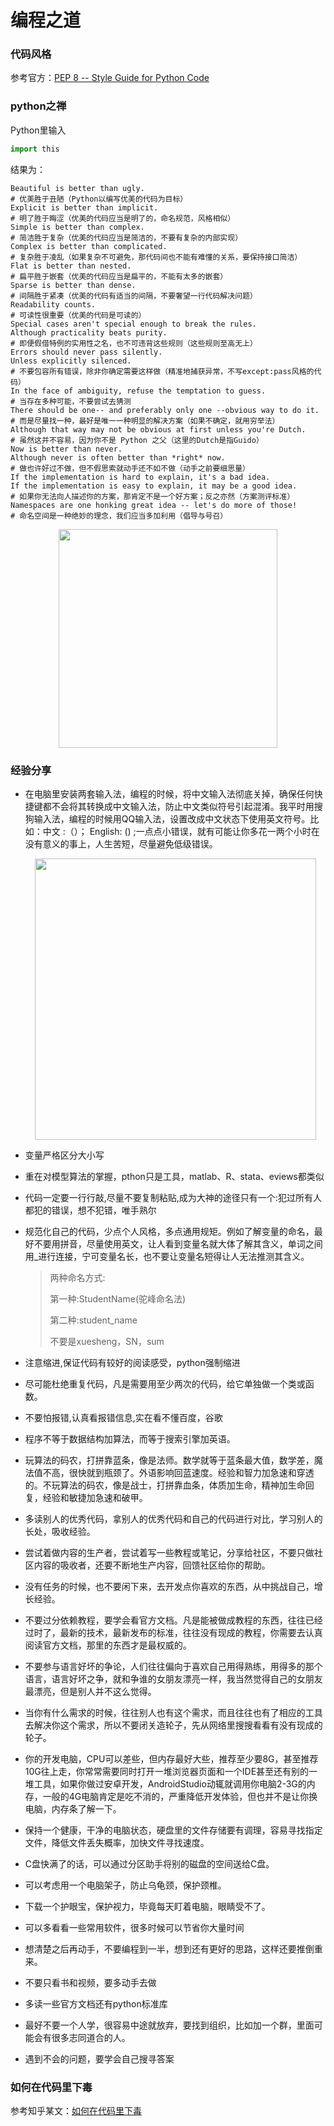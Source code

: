 # 编程之道

### 代码风格

参考官方：[PEP 8 -- Style Guide for Python Code](https://www.python.org/dev/peps/pep-0008/)

### python之禅

Python里输入

```python
import this
```

结果为：

```
Beautiful is better than ugly.
# 优美胜于丑陋（Python以编写优美的代码为目标）
Explicit is better than implicit.
# 明了胜于晦涩（优美的代码应当是明了的，命名规范，风格相似） 
Simple is better than complex.
# 简洁胜于复杂（优美的代码应当是简洁的，不要有复杂的内部实现） 
Complex is better than complicated.
# 复杂胜于凌乱（如果复杂不可避免，那代码间也不能有难懂的关系，要保持接口简洁）
Flat is better than nested.
# 扁平胜于嵌套（优美的代码应当是扁平的，不能有太多的嵌套） 
Sparse is better than dense.
# 间隔胜于紧凑（优美的代码有适当的间隔，不要奢望一行代码解决问题） 
Readability counts.
# 可读性很重要（优美的代码是可读的） 
Special cases aren't special enough to break the rules.
Although practicality beats purity.
# 即便假借特例的实用性之名，也不可违背这些规则（这些规则至高无上） 
Errors should never pass silently.
Unless explicitly silenced.
# 不要包容所有错误，除非你确定需要这样做（精准地捕获异常，不写except:pass风格的代码） 
In the face of ambiguity, refuse the temptation to guess.
# 当存在多种可能，不要尝试去猜测 
There should be one-- and preferably only one --obvious way to do it.
# 而是尽量找一种，最好是唯一一种明显的解决方案（如果不确定，就用穷举法） 
Although that way may not be obvious at first unless you're Dutch.
# 虽然这并不容易，因为你不是 Python 之父（这里的Dutch是指Guido）
Now is better than never.
Although never is often better than *right* now.
# 做也许好过不做，但不假思索就动手还不如不做（动手之前要细思量）
If the implementation is hard to explain, it's a bad idea.
If the implementation is easy to explain, it may be a good idea.
# 如果你无法向人描述你的方案，那肯定不是一个好方案；反之亦然（方案测评标准） 
Namespaces are one honking great idea -- let's do more of those!
# 命名空间是一种绝妙的理念，我们应当多加利用（倡导与号召）
```

<div align=center><img src="https://lei-picture.oss-cn-beijing.aliyuncs.com/img/20200423191219.png" width="350"></div>

### 经验分享

* 在电脑里安装两套输入法，编程的时候，将中文输入法彻底关掉，确保任何快捷键都不会将其转换成中文输入法，防止中文类似符号引起混淆。我平时用搜狗输入法，编程的时候用QQ输入法，设置改成中文状态下使用英文符号。比如：中文 :（）； English: () ;一点点小错误，就有可能让你多花一两个小时在没有意义的事上，人生苦短，尽量避免低级错误。

  <div align=center><img src="https://lei-picture.oss-cn-beijing.aliyuncs.com/img/20200423185712.png" width="450"></div>

* 变量严格区分大小写

* 重在对模型算法的掌握，pthon只是工具，matlab、R、stata、eviews都类似 

* 代码一定要一行行敲,尽量不要复制粘贴,成为大神的途径只有一个:犯过所有人都犯的错误，想不犯错，唯手熟尔

* 规范化自己的代码，少点个人风格，多点通用规矩。例如了解变量的命名，最好不要用拼音，尽量使用英文，让人看到变量名就大体了解其含义，单词之间用_进行连接，宁可变量名长，也不要让变量名短得让人无法推测其含义。

  > 两种命名方式:
  >
  > 第一种:StudentName(驼峰命名法)
  >
  > 第二种:student_name
  >
  > 不要是xuesheng，SN，sum

* 注意缩进,保证代码有较好的阅读感受，python强制缩进

* 尽可能杜绝重复代码，凡是需要用至少两次的代码，给它单独做一个类或函数。

* 不要怕报错,认真看报错信息,实在看不懂百度，谷歌

* 程序不等于数据结构加算法，而等于搜索引擎加英语。

* 玩算法的码农，打拼靠蓝条，像是法师。数学就等于蓝条最大值，数学差，魔法值不高，很快就到瓶颈了。外语影响回蓝速度。经验和智力加急速和穿透的。不玩算法的码农，像是战士，打拼靠血条，体质加生命，精神加生命回复，经验和敏捷加急速和破甲。

* 多读别人的优秀代码，拿别人的优秀代码和自己的代码进行对比，学习别人的长处，吸收经验。

* 尝试着做内容的生产者，尝试着写一些教程或笔记，分享给社区，不要只做社区内容的吸收者，还要不断地生产内容，回馈社区给你的帮助。

* 没有任务的时候，也不要闲下来，去开发点你喜欢的东西，从中挑战自己，增长经验。

* 不要过分依赖教程，要学会看官方文档。凡是能被做成教程的东西，往往已经过时了，最新的技术，最新发布的标准，往往没有现成的教程，你需要去认真阅读官方文档，那里的东西才是最权威的。

* 不要参与语言好坏的争论，人们往往偏向于喜欢自己用得熟练，用得多的那个语言，语言好坏之争，就和争谁的女朋友漂亮一样，我当然觉得自己的女朋友最漂亮，但是别人并不这么觉得。

* 当你有什么需求的时候，往往别人也有这个需求，而且往往也有了相应的工具去解决你这个需求，所以不要闭关造轮子，先从网络里搜搜看看有没有现成的轮子。

* 你的开发电脑，CPU可以差些，但内存最好大些，推荐至少要8G，甚至推荐10G往上走，你常常需要同时打开一堆浏览器页面和一个IDE甚至还有别的一堆工具，如果你做过安卓开发，AndroidStudio动辄就调用你电脑2-3G的内存，一般的4G电脑肯定是吃不消的，严重降低开发体验，但也并不是让你换电脑，内存条了解一下。

* 保持一个健康，干净的电脑状态，硬盘里的文件存储要有调理，容易寻找指定文件，降低文件丢失概率，加快文件寻找速度。

* C盘快满了的话，可以通过分区助手将别的磁盘的空间送给C盘。

* 可以考虑用一个电脑架子，防止乌龟颈，保护颈椎。

* 下载一个护眼宝，保护视力，毕竟每天盯着电脑，眼睛受不了。

* 可以多看看一些常用软件，很多时候可以节省你大量时间

* 想清楚之后再动手，不要编程到一半，想到还有更好的思路，这样还要推倒重来。

* 不要只看书和视频，要多动手去做

* 多读一些官方文档还有python标准库

*  最好不要一个人学，很容易中途就放弃，要找到组织，比如加一个群，里面可能会有很多志同道合的人。

* 遇到不会的问题，要学会自己搜寻答案

### 如何在代码里下毒

参考知乎某文：[如何在代码里下毒](https://news.html5.qq.com/share/4678029009434095684?hippy=1&ch=060000&ctrid=1&dataSrc=331&data_type=1&docId=4678029009434095684&extenddata=%26contentLevel%3D2%26dataSrc%3D331%26queryId%3D1571193918244%26sGrayPlatFormModelId%3D102298%23111531%23114755%23109918%23110969%23113229%23112166%23114308%23108626%23114146%23113309%23104568%23114564%23110644%23101218%23112493%23113642%23111373%23103079%23103398%23111232%23112494%23114105%23107140%23113166%23113382%23113438%23110942%23108037%23108909%23111216%23111258%23100000%23113066%23113162%23113203%23113207%23113211%23113215%23100000%23100000%26sModelId%3D102298%23111531%23114755%23109918%23110969%23113229%23112166%23114308%23108626%23114146%23113309%23104568%23114564%23110644%23101218%23112493%23113642%23111373%23103079%23103398%23111232%23112494%23114105%23107140%23113166%23113382%23113438%23110942%23108037%23108909%23111216%23111258%23100000%23113066%23113162%23113203%23113207%23113211%23113215%23100000%23100000%26sStrategyId%3D2%26subjectId%3D1090319%26wx%3D1%26zimeitiId%3DqbKd_1001000084514&pid=1&showAttach=1&showDate=1&tabId=0&tagId=0&url=https%3A%2F%2Fpost.mp.qq.com%2Fkan%2Farticle%2F1001000084514-666480569.html%3F_wv%3D2147483777%26sig%3Df89323fec049a5273a103e3bd6a4669b%26article_id%3D666480569%26time%3D1570033614%26_pflag%3D1%26x5PreFetch%3D1&cardmode=1&qbredirect=&share=true&sc_id=zabvJbD)